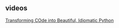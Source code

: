 videos
------
[Transforming COde into Beautiful, Idiomatic Python](https://www.youtube.com/watch?v=OSGv2VnC0go)
